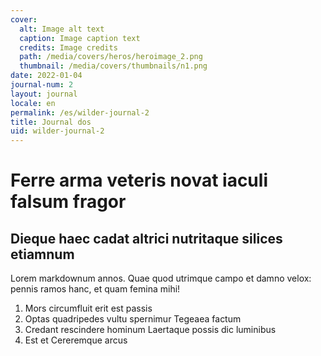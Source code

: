 ```yaml
---
cover:
  alt: Image alt text
  caption: Image caption text
  credits: Image credits
  path: /media/covers/heros/heroimage_2.png
  thumbnail: /media/covers/thumbnails/n1.png
date: 2022-01-04
journal-num: 2
layout: journal
locale: en
permalink: /es/wilder-journal-2
title: Journal dos
uid: wilder-journal-2
---
```


# Ferre arma veteris novat iaculi falsum fragor

## Dieque haec cadat altrici nutritaque silices etiamnum

Lorem markdownum annos. Quae quod utrimque campo et damno velox: pennis ramos
hanc, et quam femina mihi!

1. Mors circumfluit erit est passis
2. Optas quadripedes vultu spernimur Tegeaea factum
3. Credant rescindere hominum Laertaque possis dic luminibus
4. Est et Cereremque arcus
